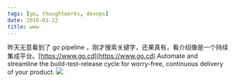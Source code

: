 ```yaml
---
tags: [go, thoughtworks, devops]
date: 2016-01-22
title: www
---
```


昨天无意看到了 go pipeline ，刚才搜索关键字，还果真有，看介绍像是一个持续集成平台。[https://www.go.cd](https://www.go.cd)
Automate and streamline the build-test-release cycle for worry-free, continuous delivery of your product.
![](~/06-50-33.png)